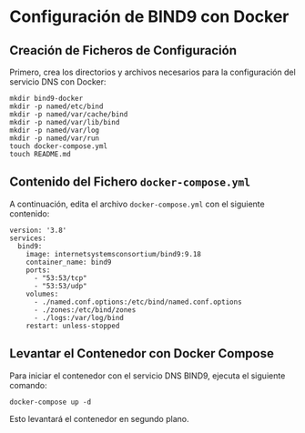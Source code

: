 # Configuración de BIND9 con Docker

## Creación de Ficheros de Configuración

Primero, crea los directorios y archivos necesarios para la configuración del servicio DNS con Docker:

```
mkdir bind9-docker
mkdir -p named/etc/bind
mkdir -p named/var/cache/bind
mkdir -p named/var/lib/bind
mkdir -p named/var/log
mkdir -p named/var/run
touch docker-compose.yml
touch README.md
```

## Contenido del Fichero `docker-compose.yml`

A continuación, edita el archivo `docker-compose.yml` con el siguiente contenido:

```
version: '3.8'
services:
  bind9:
    image: internetsystemsconsortium/bind9:9.18
    container_name: bind9
    ports:
      - "53:53/tcp"
      - "53:53/udp"
    volumes:
      - ./named.conf.options:/etc/bind/named.conf.options
      - ./zones:/etc/bind/zones
      - ./logs:/var/log/bind
    restart: unless-stopped
```
## Levantar el Contenedor con Docker Compose

Para iniciar el contenedor con el servicio DNS BIND9, ejecuta el siguiente comando:

```
docker-compose up -d
```

Esto levantará el contenedor en segundo plano.


